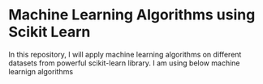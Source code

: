 # Machine Learning Algorithms using Scikit Learn

In this repository, I will apply machine learning algorithms on different datasets from powerful scikit-learn library. I am using below machine learnign algorithms 
